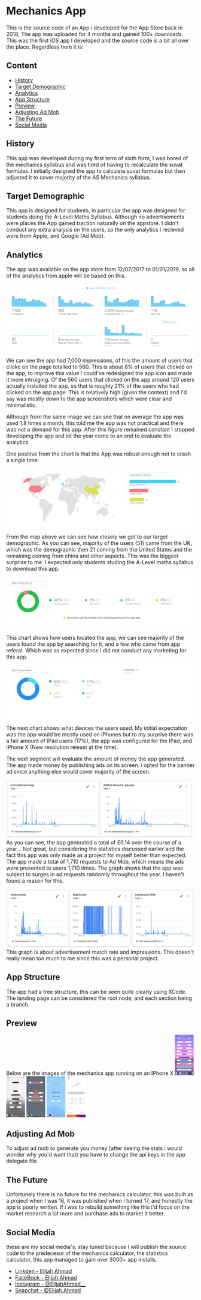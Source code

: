 # Mechanics App

This is the source code of an App i developed for the App Store back in 2018, The app was uploaded for 4 months and gained 100+ downloads. This was the first iOS app I developed and the source code is a bit all over the place. Regardless here it is:

## Content
* [History](#history)
* [Target Demographic](#target-demographic)
* [Analytics](#analytics)
* [App Structure](#app-structure)
* [Preview](#preview)
* [Adjusting Ad Mob](#adjusting-ad-mob)
* [The Future](#the-future)
* [Social Media](#social-media)

## History 
This app was developed during my first term of sixth form, I was bored of the mechanics syllabus and was tired of having to recalculate the suvat formulas. I initially designed the app to calculate suvat formulas but then adjusted it to cover majority of the AS Mechanics syllabus. 

## Target Demographic
This app is designed for students, in particular the app was designed for students doing the A-Level Maths Syllabus. Although no advertisements were places the App gained traction naturally on the appstore. I didn't conduct any extra analysis on the users, so the only analytics I recieved were from Apple, and Google (Ad Mob). 

## Analytics
The app was available on the app store from 12/07/2017 to 01/01/2019, so all of the analytics from apple will be based on this. 

![Analytic picture 1](./img/stat1.png)

We can see the app had 7,000 impressions, of this the amount of users that clicke on the page totalled to 560. This is about 
8% of users that clicked on the app, to improve this value I could've redesigned the app icon and made it more intruiging. Of the 560 users that clicked on the app around 120 users actually installed the app, so that is roughly 21% of the users who had clicked on the app page. This is relatively high (given the context) and I'd say was mostly down to the app screenshots which were clear and minimalistic. 

Although from the same image we can see that on average the app was used 1.8 times a month, this told me the app was not practical and there was not a demand for this app. After this figure remained constant I stopped developing the app and let the year come to an end to evaluate the analytics. 

One positive from the chart is that the App was robust enough not to crash a single time. 

![Analytic picture 2](./img/stat2.png)

From the map above we can see how closely we got to our target demographic. As you can see, majority of the users (51) came from the UK, which was the demographic then 21 coming from the United States and the remaining coming from china and other aspects. This was the biggest surprise to me. I expected only students studing the A-Level maths syllabus to download this app. 

![Analytic picture 3](./img/stat3.png)

This chart shows how users located the app, we can see majority of the users found the app by searching for it, and a few who came from app referal. Which was as expected since i did not conduct any marketing for this app. 

![Analytic picture 4](./img/stat4.png)

The next chart shows what devices the users used. My initial expectation was the app would be mostly used on IPhones but to my surprise there was a fair amount of IPad users (17%), the app was configured for the IPad, and IPhone X (New resolution releast at the time).

The next segment will evaluate the amount of money the app generated. The app made money by publishing ads on its screen. i opted for the banner ad since anything else would cover majority of the screen. 

![Analytic picture 5](./img/stat5.png)
As you can see, the app generated a total of £0.14 over the course of a year...
Not great, but considering the statistics discussed earlier and the fact this app was only made as a project for myself better than expected. The app made a total of 1,710 requests to Ad Mob, which means the ads were presented to users 1,710 times. The graph shows that the app was subject to surges in ad requests randomly throughout the year. I haven't found a reason for this. 

![Analytic picture 6](./img/stat6.png)
This graph is about advertisement match rate and impressions. This doesn't really mean too much to me since this was a personal project.

## App Structure 
The app had a tree structure, this can be seen quite clearly using XCode. The landing page can be considered the root node, and each section being a branch. 

## Preview 
Below are the images of the mechanics app running on an IPhone X 
<img src="./img/preview1.PNG" width="50px">
<img src="./img/preview2.PNG" width="50px">
<img src="./img/preview3.PNG" width="50px">
<img src="./img/preview4.PNG" width="50px">
<img src="./img/preview5.PNG" width="50px">


## Adjusting Ad Mob 
To adjust ad mob to generate you money (after seeing the stats i would wonder why you'd want that) you have to change the api keys in the app delegate file. 

## The Future 
Unfortunely there is no future for the mechanics calculator, this was built as a project when I was 16, it was published when i turned 17, and honestly the app is poorly written. If i was to rebuild something like this i'd focus on the market research a lot more and purchase ads to market it better.

## Social Media 
these are my social media's, stay tuned because I will publish the source code to the predecesor of the mechanics calculator, the statistics calculator, this app managed to gain over 3000+ app installs. 
- [Linkden - Elijah Ahmad](https://www.linkedin.com/in/elijah-ahmad-658a2b199/)
- [FaceBook - Elijah Ahmad](https://www.facebook.com/elijah.ahmad.71)
- [Instagram - @ElijahAhmad__](https://www.instagram.com/ElijahAhmad__)
- [Snapchat - @Elijah.Ahmad](https://www.snapchat.com/add/elijah.ahmad)

